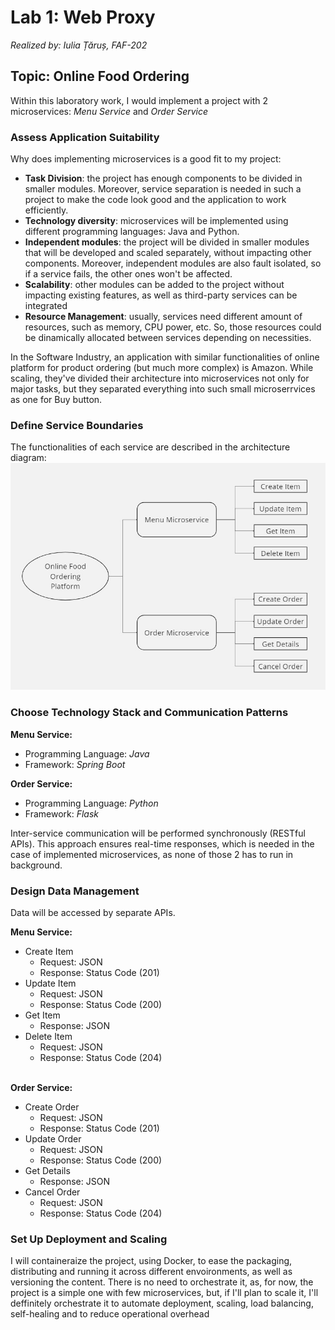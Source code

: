 # Lab 1: Web Proxy
_Realized by: Iulia Țăruș, FAF-202_
## Topic: Online Food Ordering
Within this laboratory work, I would implement a project with 2 microservices: _Menu Service_ and _Order Service_

### Assess Application Suitability
Why does implementing microservices is a good fit to my project:
- __Task Division__: the project has enough components to be divided in smaller modules. Moreover, service separation is needed in such a project to make the code look good and the application to work efficiently.
- __Technology diversity__: microservices will be implemented using different programming languages: Java and Python.
- __Independent modules__: the project will be divided in smaller modules that will be developed and scaled separately, without impacting other components. Moreover, independent modules are also fault isolated, so if a service fails, the other ones won't be affected.
- __Scalability__: other modules can be added to the project without impacting existing features, as well as third-party services can be integrated
- __Resource Management__: usually, services need different amount of resources, such as memory, CPU power, etc. So, those resources could be dinamically allocated between services depending on necessities.

In the Software Industry, an application with similar functionalities of online platform for product ordering (but much more complex) is Amazon. While scaling, they've divided their architecture into microservices not only for major tasks, but they separated everything into such small microserrvices as one for Buy button.

### Define Service Boundaries
The functionalities of each service are described in the architecture diagram:
![architecture diagram](https://github.com/Iulia-T/PAD/blob/main/architecture%20diagram.jpg?raw=true)

### Choose Technology Stack and Communication Patterns
__Menu Service:__
- Programming Language: _Java_
- Framework: _Spring Boot_
 
__Order Service:__
- Programming Language: _Python_
- Framework: _Flask_
 
Inter-service communication will be performed synchronously (RESTful APIs). This approach ensures real-time responses, which is needed in the case of implemented microservices, as none of those 2 has to run in background.

### Design Data Management
Data will be accessed by separate APIs.

__Menu Service:__
- Create Item
  - Request: JSON
  - Response: Status Code (201)
- Update Item
  - Request: JSON
  - Response: Status Code (200)
- Get Item
  - Response: JSON
- Delete Item
  - Request: JSON
  - Response: Status Code (204)

\
__Order Service:__
- Create Order
  - Request: JSON
  - Response: Status Code (201)
- Update Order
  - Request: JSON
  - Response: Status Code (200)
- Get Details
  - Response: JSON
- Cancel Order
  - Request: JSON
  - Response: Status Code (204)

### Set Up Deployment and Scaling
I will containeraize the project, using Docker, to ease the packaging, distributing and running it across different envoironments, as well as versioning the content. There is no need to orchestrate it, as, for now, the project is a simple one with few microservices, but, if I'll plan to scale it, I'll deffinitely orchestrate it to automate deployment, scaling, load balancing, self-healing and to reduce operational overhead